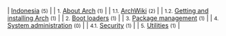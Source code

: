 | [Indonesia](/index.php/Category:Indonesia "Category:Indonesia") <small>(5)</small> |
| <small>1.</small> [About Arch](/index.php/Category:About_Arch_(Indonesia) "Category:About Arch (Indonesia)") <small>(1)</small> |
| <small>1.1.</small> [ArchWiki](/index.php/Category:ArchWiki_(Indonesia) "Category:ArchWiki (Indonesia)") <small>(2)</small> |
| <small>1.2.</small> [Getting and installing Arch](/index.php/Category:Getting_and_installing_Arch_(Indonesia) "Category:Getting and installing Arch (Indonesia)") <small>(1)</small> |
| <small>2.</small> [Boot loaders](/index.php/Category:Boot_loaders_(Indonesia) "Category:Boot loaders (Indonesia)") <small>(1)</small> |
| <small>3.</small> [Package management](/index.php/Category:Package_management_(Indonesia) "Category:Package management (Indonesia)") <small>(1)</small> |
| <small>4.</small> [System administration](/index.php/Category:System_administration_(Indonesia) "Category:System administration (Indonesia)") <small>(0)</small> |
| <small>4.1.</small> [Security](/index.php/Category:Security_(Indonesia) "Category:Security (Indonesia)") <small>(1)</small> |
| <small>5.</small> [Utilities](/index.php/Category:Utilities_(Indonesia) "Category:Utilities (Indonesia)") <small>(1)</small> |